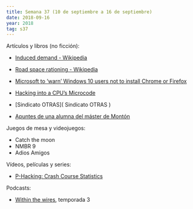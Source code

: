 ```yaml
---
title: Semana 37 (10 de septiembre a 16 de septiembre)
date: 2018-09-16
year: 2018
tag: s37
---
```


Artículos y libros (no ficción):

- [Induced demand - Wikipedia](https://en.wikipedia.org/wiki/Induced_demand)
- [Road space rationing - Wikipedia](https://en.wikipedia.org/wiki/Road_space_rationing)
- [Microsoft to ‘warn’ Windows 10 users not to install Chrome or Firefox](https://www.theverge.com/platform/amp/2018/9/12/17850146/microsoft-windows-10-chrome-firefox-warning?__twitter_impression=true)
- [Hacking into a CPU’s Microcode](https://hackaday.com/2017/12/28/34c3-hacking-into-a-cpus-microcode/)

- [Sindicato OTRAS]( Sindicato OTRAS )
- [Apuntes de una alumna del máster de Montón](https://www.elsaltodiario.com/opinion/apuntes-alumna-master-carmen-monton-universidad-urjc)

Juegos de mesa y videojuegos:

- Catch the moon
- NMBR 9
- Adios Amigos

Vídeos, películas y series:

- [P-Hacking: Crash Course Statistics](https://www.youtube.com/watch?v=Gx0fAjNHb1M)

Podcasts:

- [Within the wires](http://www.nightvalepresents.com/withinthewires/), temporada 3
